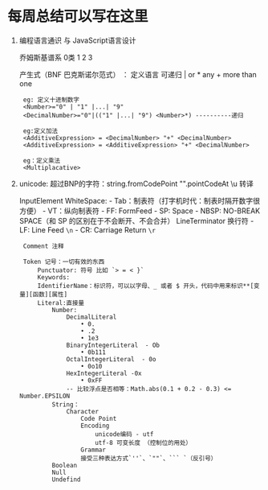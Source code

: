 # 每周总结可以写在这里

1. 编程语言通识 与 JavaScript语言设计
   
    乔姆斯基谱系 
        0类
        1
        2
        3

    产生式（BNF 巴克斯诺尔范式） ： 定义语言 可递归
        | or
        * any
        + more than one

        eg: 定义十进制数字
        <Number>="0" | "1" |...| "9"
        <DecimalNumber>="0"|(("1" |...| "9") <Number>*) ----------递归

        eg:定义加法
        <AdditiveExpression> = <DecimalNumber> "+" <DecimalNumber>
        <AdditiveExpression> = <AdditiveExpression> "+" <DecimalNumber>

        eg：定义乘法
        <Multiplacative>

2. 
    unicode:
        超过BNP的字符：string.fromCodePoint  "".pointCodeAt
        \u 转译

    InputElement
        WhiteSpace:
                - Tab：制表符（打字机时代：制表时隔开数字很方便）
                - VT：纵向制表符
                - FF: FormFeed
                - SP: Space
                - NBSP: NO-BREAK SPACE（和 SP 的区别在于不会断开、不会合并）
        LineTerminator 换行符
                - LF: Line Feed `\n`
                - CR: Carriage Return `\r`
        
        Comment 注释

        Token 记号：一切有效的东西
            Punctuator: 符号 比如 `> = < }`
            Keywords:
            IdentifierName：标识符，可以以字母、_ 或者 $ 开头，代码中用来标识**[变量][函数][属性]
            Literal:直接量
                Number:
                    DecimalLiteral 
                        • 0.
                        • .2
                        • 1e3
                    BinaryIntegerLiteral  - Ob
                        • 0b111
                    OctalIntegerLiteral  - 0o 
                        • 0o10
                    HexIntegerLiteral -0x
                        • 0xFF
                    -- 比较浮点是否相等：Math.abs(0.1 + 0.2 - 0.3) <= Number.EPSILON
                String：
                    Character 
                        Code Point
                        Encoding
                            unicode编码 - utf
                            utf-8 可变长度 （控制位的用处）
                        Grammar
                        接受三种表达方式`''`、`""`、``` `（反引号）
                Boolean
                Null
                Undefind